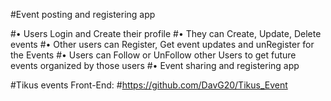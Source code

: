 
#Event posting and registering app

 #• Users Login and Create their profile
 #• They can Create, Update, Delete events
 #• Other users can Register, Get event updates and unRegister for the Events
 #• Users can Follow or UnFollow other Users to get future events organized by those users
 #• Event sharing and registering app

#Tikus events Front-End:
#https://github.com/DavG20/Tikus_Event



